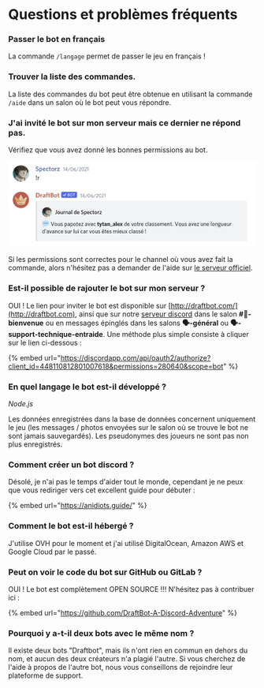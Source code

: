 # Questions et problèmes fréquents

### Passer le bot en français

La commande `/langage` permet de passer le jeu en français !

### Trouver la liste des commandes.

La liste des commandes du bot peut être obtenue en utilisant la commande `/aide` dans un salon où le bot peut vous répondre.

### J'ai invité le bot sur mon serveur mais ce dernier ne répond pas.

Vérifiez que vous avez donné les bonnes permissions au bot.

![Liste minimale des permissions nécessaires](<../.gitbook/assets/image (15).png>)

Si les permissions sont correctes pour le channel où vous avez fait la commande, alors n'hésitez pas a demander de l'aide sur [le serveur officiel](https://discord.com/invite/aJhQy4AtAA).

### **Est-il possible de rajouter le bot sur mon serveur ?**

OUI ! Le lien pour inviter le bot est disponible sur [http://draftbot.com/](http://draftbot.com), ainsi que sur notre [serveur discord](https://discord.gg/aJhQy4AtAA) dans le salon **#👑-bienvenue** ou en messages épinglés dans les salons **🗣-général** ou **🗣-support-technique-entraide**. Une méthode plus simple consiste à cliquer sur le lien ci-dessous :

{% embed url="https://discordapp.com/api/oauth2/authorize?client_id=448110812801007618&permissions=280640&scope=bot" %}

### **En quel langage le bot est-il développé ?**

_Node.js_

Les données enregistrées dans la base de données concernent uniquement le jeu (les messages / photos envoyées sur le salon où se trouve le bot ne sont jamais sauvegardés). Les pseudonymes des joueurs ne sont pas non plus enregistrés.

### Comment créer un bot discord ?

Désolé, je n'ai pas le temps d'aider tout le monde, cependant je ne peux que vous rediriger vers cet excellent guide pour débuter :

{% embed url="https://anidiots.guide/" %}

### ​Comment le bot est-il hébergé ?

J'utilise OVH pour le moment et j'ai utilisé DigitalOcean, Amazon AWS et Google Cloud par le passé.

### **Peut on voir le code du bot sur GitHub ou GitLab ?**

OUI ! Le bot est complètement OPEN SOURCE !!! N'hésitez pas à contribuer ici :

{% embed url="https://github.com/DraftBot-A-Discord-Adventure" %}

### Pourquoi y a-t-il deux bots avec le même nom ?

Il existe deux bots "Draftbot", mais ils n'ont rien en commun en dehors du nom, et aucun des deux créateurs n'a plagié l'autre. Si vous cherchez de l'aide à propos de l'autre bot, nous vous conseillons de rejoindre leur plateforme de support.

​
